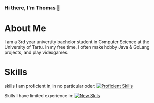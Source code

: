 ### Hi there, I'm Thomas 👋

# About Me
I am a 3rd year university bachelor student in Computer Science at the University of Tartu. In my free time, I often make hobby Java & GoLang projects, and play videogames.

# Skills
skills I am proficient in, in no particular oder:
[![Proficient Skills](https://skillicons.dev/icons?i=html,bash,discord,bots,docker,git,github,githubactions,gitlab,gradle,idea,java,jenkins,kubernetes,mysql,mongodb,maven,postgres,redis)](https://skillicons.dev)

Skills I have limited experience in:
[![New Skils](https://skillicons.dev/icons?i=js,css,aws,cpp,cloudflare,grafana,nodejs,planetscale,powershell,prometheus)](https://skillicons.dev)
